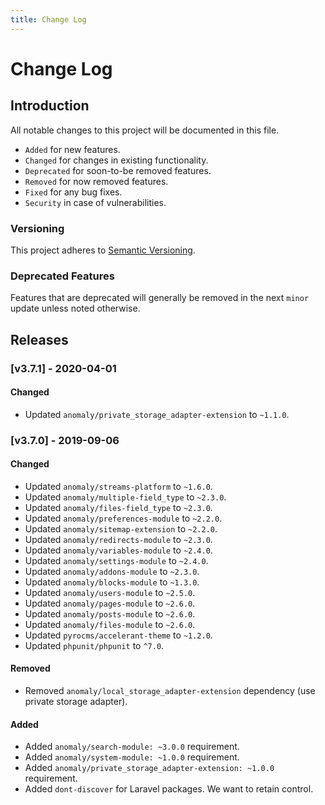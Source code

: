 ```yaml
---
title: Change Log
---
```



# Change Log

<div class="documentation__toc"></div>

## Introduction

All notable changes to this project will be documented in this file.

- `Added` for new features.
- `Changed` for changes in existing functionality.
- `Deprecated` for soon-to-be removed features.
- `Removed` for now removed features.
- `Fixed` for any bug fixes.
- `Security` in case of vulnerabilities.

### Versioning

This project adheres to [Semantic Versioning](https://semver.org/spec/v2.0.0.html).

### Deprecated Features

Features that are deprecated will generally be removed in the next `minor` update unless noted otherwise.

## Releases


### [v3.7.1] - 2020-04-01
#### Changed
- Updated `anomaly/private_storage_adapter-extension` to `~1.1.0`.


### [v3.7.0] - 2019-09-06
#### Changed
- Updated `anomaly/streams-platform` to `~1.6.0`.
- Updated `anomaly/multiple-field_type` to `~2.3.0`.
- Updated `anomaly/files-field_type` to `~2.3.0`.
- Updated `anomaly/preferences-module` to `~2.2.0`.
- Updated `anomaly/sitemap-extension` to `~2.2.0`.
- Updated `anomaly/redirects-module` to `~2.3.0`.
- Updated `anomaly/variables-module` to `~2.4.0`.
- Updated `anomaly/settings-module` to `~2.4.0`.
- Updated `anomaly/addons-module` to `~2.3.0`.
- Updated `anomaly/blocks-module` to `~1.3.0`.
- Updated `anomaly/users-module` to `~2.5.0`.
- Updated `anomaly/pages-module` to `~2.6.0`.
- Updated `anomaly/posts-module` to `~2.6.0`.
- Updated `anomaly/files-module` to `~2.6.0`.
- Updated `pyrocms/accelerant-theme` to `~1.2.0`.
- Updated `phpunit/phpunit` to `^7.0`.

#### Removed
- Removed `anomaly/local_storage_adapter-extension` dependency (use private storage adapter).

#### Added
- Added `anomaly/search-module: ~3.0.0` requirement.
- Added `anomaly/system-module: ~1.0.0` requirement.
- Added `anomaly/private_storage_adapter-extension: ~1.0.0` requirement.
- Added `dont-discover` for Laravel packages. We want to retain control.
